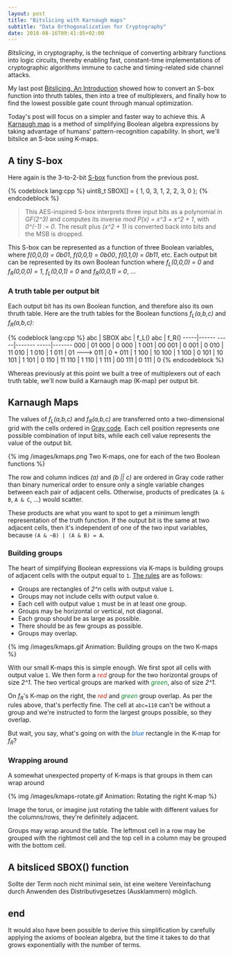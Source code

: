 ```yaml
---
layout: post
title: "Bitslicing with Karnaugh maps"
subtitle: "Data Orthogonalization for Cryptography"
date: 2018-08-16T09:41:05+02:00
---
```


*Bitslicing*, in cryptography, is the technique of converting arbitrary
functions into logic circuits, thereby enabling fast, constant-time
implementations of cryptographic algorithms immune to cache and
timing-related side channel attacks.

My last post [Bitslicing, An Introduction](/blog/2018/08/bitslicing-an-introduction/)
showed how to convert an S-box function into thruth tables, then into a tree of
multiplexers, and finally how to find the lowest possible gate count through
manual optimization.

Today's post will focus on a simpler and faster way to achieve this. A
[Karnaugh map](https://en.wikipedia.org/wiki/Karnaugh_map) is a method of
simplifying Boolean algebra expressions by taking advantage of humans'
pattern-recognition capability. In short, we'll bitslice an S-box using K-maps.

## A tiny S-box

Here again is the 3-to-2-bit [S-box](https://en.wikipedia.org/wiki/S-box)
function from the previous post.

{% codeblock lang:cpp %}
uint8_t SBOX[] = { 1, 0, 3, 1, 2, 2, 3, 0 };
{% endcodeblock %}

> This AES-inspired S-box interprets three input bits as a polynomial in
> *GF(2^3)* and computes its inverse *mod P(x) = x^3 + x^2 + 1*, with
> *0^(-1) := 0*. The result plus *(x^2 + 1)* is converted back into bits
> and the MSB is dropped.

This S-box can be represented as a function of three Boolean variables, where
*f(0,0,0) = 0b01*, *f(0,0,1) = 0b00*, *f(0,1,0) = 0b11*, etc. Each output bit
can be represented by its own Boolean function where *f<sub>L</sub>(0,0,0) = 0*
and *f<sub>R</sub>(0,0,0) = 1*, *f<sub>L</sub>(0,0,1) = 0* and
*f<sub>R</sub>(0,0,1) = 0*, ...

### A truth table per output bit

Each output bit has its own Boolean function, and therefore also its own thruth
table. Here are the truth tables for the Boolean functions *f<sub>L</sub>(a,b,c)*
and *f<sub>R</sub>(a,b,c)*:

{% codeblock lang:cpp %}
 abc | SBOX            abc | f_L()         abc | f_R()
-----|------          -----|-------       -----|-------
 000 | 01              000 | 0             000 | 1
 001 | 00              001 | 0             001 | 0
 010 | 11              010 | 1             010 | 1
 011 | 01     --->     011 | 0      +      011 | 1
 100 | 10              100 | 1             100 | 0
 101 | 10              101 | 1             101 | 0
 110 | 11              110 | 1             110 | 1
 111 | 00              111 | 0             111 | 0
{% endcodeblock %}

Whereas previously at this point we built a tree of multiplexers out of each
truth table, we'll now build a Karnaugh map (K-map) per output bit.

## Karnaugh Maps

The values of *f<sub>L</sub>(a,b,c)* and *f<sub>R</sub>(a,b,c)* are transferred
onto a two-dimensional grid with the cells ordered in [Gray code](https://en.wikipedia.org/wiki/Gray_code).
Each cell position represents one possible combination of input bits, while each
cell value represents the value of the output bit.

{% img /images/kmaps.png Two K-maps, one for each of the two Boolean functions %}

The row and column indices *(a)* and *(b || c)* are ordered in Gray code rather
than binary numerical order to ensure only a single variable changes between
each pair of adjacent cells. Otherwise, products of predicates
(`A & B`, `A & C`, ...) would scatter.

These products are what you want to spot to get a minimum length representation
of the truth function. If the output bit is the same at two adjacent cells,
then it's independent of one of the two input variables, because
`(A & ~B) | (A & B) = A`.

### Building groups

The heart of simplifying Boolean expressions via K-maps is building groups of
adjacent cells with the output equal to `1`. [The rules](http://www.ee.surrey.ac.uk/Projects/Labview/minimisation/karrules.html) are as follows:

* Groups are rectangles of *2^n* cells with output value `1`.
* Groups may not include cells with output value `0`.
* Each cell with output value `1` must be in at least one group.
* Groups may be horizontal or vertical, not diagonal.
* Each group should be as large as possible.
* There should be as few groups as possible.
* Groups may overlap.

{% img /images/kmaps.gif Animation: Building groups on the two K-maps %}

With our small K-maps this is simple enough. We first spot all cells with
output value `1`. We then form a *<span style="color:#c62817">red</span>* group
for the two horizontal groups of size *2^1*. The two vertical groups are marked
with *<span style="color:#118730">green</span>*, also of size *2^1*.

On *f<sub>R</sub>*'s K-map on the right, the *<span style="color:#c62817">red</span>*
and *<span style="color:#118730">green</span>* group overlap. As per the rules
above, that's perfectly fine. The cell at `abc=110` can't be without a group
and we're instructed to form the largest groups possible, so they overlap.

But wait, you say, what's going on with the *<span style="color:#1167bd">blue</span>* rectangle in the K-map for
*f<sub>R</sub>*?

### Wrapping around

A somewhat unexpected property of K-maps is that groups in them can wrap around

{% img /images/kmaps-rotate.gif Animation: Rotating the right K-map %}

Image the torus, or imagine just rotating the table with different values for the columns/rows, they're definitely adjacent.

Groups may wrap around the table. The leftmost cell in a row may be grouped with the rightmost cell and the top cell in a column may be grouped with the bottom cell. 

## A bitsliced SBOX() function

Sollte der Term noch nicht minimal sein, ist eine weitere Vereinfachung durch Anwenden des Distributivgesetzes (Ausklammern) möglich.

## end

It would also have been possible to derive this simplification by carefully applying the axioms of boolean algebra, but the time it takes to do that grows exponentially with the number of terms. 
